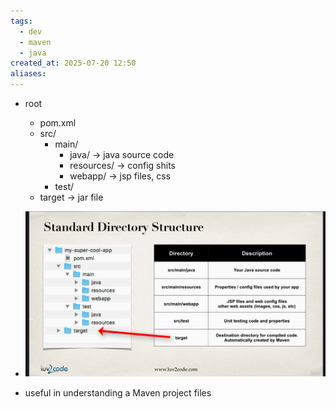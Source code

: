 ```yaml
---
tags:
  - dev
  - maven
  - java
created_at: 2025-07-20 12:50
aliases:
---
```

- root
	- pom.xml
	- src/
		- main/
			- java/ -> java source code
			- resources/ -> config shits
			- webapp/ -> jsp files, css
		- test/
	- target -> jar file
- ![](attachments/Pasted%20image%2020250720104220.png)

- useful in understanding a Maven project files